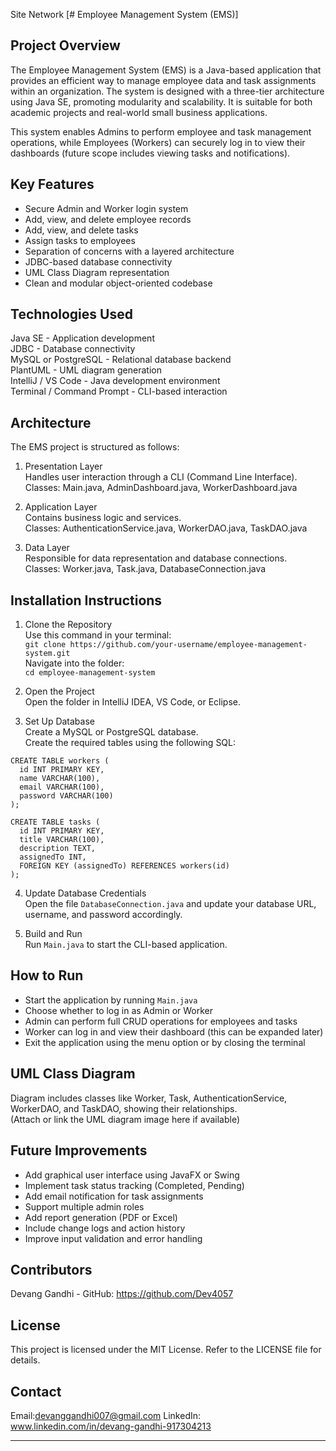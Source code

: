 
 Site Network [# Employee Management System (EMS)]

## Project Overview

The Employee Management System (EMS) is a Java-based application that provides an efficient way to manage employee data and task assignments within an organization. The system is designed with a three-tier architecture using Java SE, promoting modularity and scalability. It is suitable for both academic projects and real-world small business applications.

This system enables Admins to perform employee and task management operations, while Employees (Workers) can securely log in to view their dashboards (future scope includes viewing tasks and notifications).

## Key Features

- Secure Admin and Worker login system  
- Add, view, and delete employee records  
- Add, view, and delete tasks  
- Assign tasks to employees  
- Separation of concerns with a layered architecture  
- JDBC-based database connectivity  
- UML Class Diagram representation  
- Clean and modular object-oriented codebase

## Technologies Used

Java SE - Application development  
JDBC - Database connectivity  
MySQL or PostgreSQL - Relational database backend  
PlantUML - UML diagram generation  
IntelliJ / VS Code - Java development environment  
Terminal / Command Prompt - CLI-based interaction

## Architecture

The EMS project is structured as follows:

1. Presentation Layer  
   Handles user interaction through a CLI (Command Line Interface).  
   Classes: Main.java, AdminDashboard.java, WorkerDashboard.java

2. Application Layer  
   Contains business logic and services.  
   Classes: AuthenticationService.java, WorkerDAO.java, TaskDAO.java

3. Data Layer  
   Responsible for data representation and database connections.  
   Classes: Worker.java, Task.java, DatabaseConnection.java

## Installation Instructions

1. Clone the Repository  
   Use this command in your terminal:  
   `git clone https://github.com/your-username/employee-management-system.git`  
   Navigate into the folder:  
   `cd employee-management-system`

2. Open the Project  
   Open the folder in IntelliJ IDEA, VS Code, or Eclipse.

3. Set Up Database  
   Create a MySQL or PostgreSQL database.  
   Create the required tables using the following SQL:

```
CREATE TABLE workers (
  id INT PRIMARY KEY,
  name VARCHAR(100),
  email VARCHAR(100),
  password VARCHAR(100)
);

CREATE TABLE tasks (
  id INT PRIMARY KEY,
  title VARCHAR(100),
  description TEXT,
  assignedTo INT,
  FOREIGN KEY (assignedTo) REFERENCES workers(id)
);
```

4. Update Database Credentials  
   Open the file `DatabaseConnection.java` and update your database URL, username, and password accordingly.

5. Build and Run  
   Run `Main.java` to start the CLI-based application.

## How to Run

- Start the application by running `Main.java`
- Choose whether to log in as Admin or Worker
- Admin can perform full CRUD operations for employees and tasks
- Worker can log in and view their dashboard (this can be expanded later)
- Exit the application using the menu option or by closing the terminal

## UML Class Diagram

Diagram includes classes like Worker, Task, AuthenticationService, WorkerDAO, and TaskDAO, showing their relationships.  
(Attach or link the UML diagram image here if available)

## Future Improvements

- Add graphical user interface using JavaFX or Swing  
- Implement task status tracking (Completed, Pending)  
- Add email notification for task assignments  
- Support multiple admin roles  
- Add report generation (PDF or Excel)  
- Include change logs and action history  
- Improve input validation and error handling

## Contributors

Devang Gandhi - GitHub: https://github.com/Dev4057


## License

This project is licensed under the MIT License. Refer to the LICENSE file for details.

## Contact

Email:devanggandhi007@gmail.com
LinkedIn: www.linkedin.com/in/devang-gandhi-917304213



---

